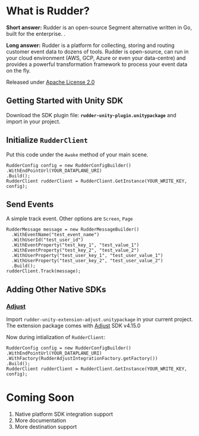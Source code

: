 # What is Rudder?

**Short answer:** 
Rudder is an open-source Segment alternative written in Go, built for the enterprise. .

**Long answer:** 
Rudder is a platform for collecting, storing and routing customer event data to dozens of tools. Rudder is open-source, can run in your cloud environment (AWS, GCP, Azure or even your data-centre) and provides a powerful transformation framework to process your event data on the fly.

Released under [Apache License 2.0](https://www.apache.org/licenses/LICENSE-2.0)

## Getting Started with Unity SDK

Download the SDK plugin file: **```rudder-unity-plugin.unitypackage```** and import in your project.

## Initialize ```RudderClient```
Put this code under the ```Awake``` method of your main scene.
```
RudderConfig config = new RudderConfigBuilder()
.WithEndPointUrl(YOUR_DATAPLANE_URI)
.Build();
RudderClient rudderClient = RudderClient.GetInstance(YOUR_WRITE_KEY, config);
```
## Send Events
A simple track event. Other options are ```Screen```, ```Page```
```
RudderMessage message = new RudderMessageBuilder()
  .WithEventName("test_event_name")
  .WithUserId("test_user_id")
  .WithEventProperty("test_key_1", "test_value_1")
  .WithEventProperty("test_key_2", "test_value_2")
  .WithUserProperty("test_user_key_1", "test_user_value_1")
  .WithUserProperty("test_user_key_2", "test_user_value_2")
  .Build();
rudderClient.Track(message);
```

## Adding Other Native SDKs

### [Adjust](https://adjust.com)
Import ```rudder-unity-extension-adjust.unitypackage``` in your current project. The extension package comes with [Adjust](https://adjust.com) SDK v4.15.0 

Now during intialization of ```RudderClient```:
```
RudderConfig config = new RudderConfigBuilder()
.WithEndPointUrl(YOUR_DATAPLANE_URI)
.WithFactory(RudderAdjustIntegrationFactory.getFactory())
.Build();
RudderClient rudderClient = RudderClient.GetInstance(YOUR_WRITE_KEY, config);
```

# Coming Soon
1. Native platform SDK integration support
2. More documentation
3. More destination support
